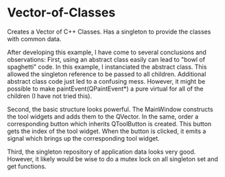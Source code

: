 # Vector-of-Classes
Creates a Vector of C++ Classes.  Has a singleton to provide the classes with common data.

After developing this example, I have come to several conclusions and observations: 
First, using an abstract class easily can lead to "bowl of spaghetti" code. In this example, 
I instanciated the abstract class.  This allowed the singleton reference to be passed to all children.
Additional abstract class code just led to a confusing mess.  However, it might be possible to 
make paintEvent(QPaintEvent*) a pure virtual for all of the children (I have not tried this).

Second, the basic structure looks powerful.  The MainWindow constructs the tool widgets and adds them 
to the QVector. In the same, order a corresponding button which inherits QToolButton is created.  This 
button gets the index of the tool widget.  When the button is clicked, it emits a signal which brings 
up the corresponding tool widget.

Third, the singleton repository of application data looks very good.  However, it likely would be wise 
to do a mutex lock on all singleton set and get functions.
